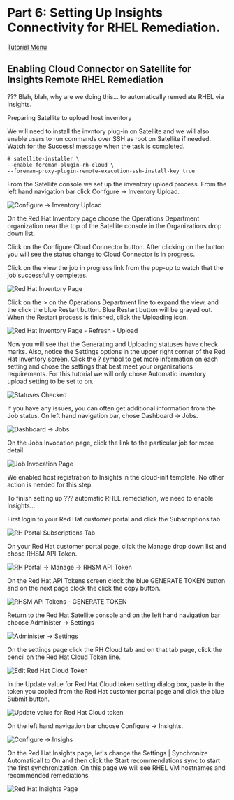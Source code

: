 # Part 6: Setting Up Insights Connectivity for RHEL Remediation.

[Tutorial Menu](https://github.com/pslucas0212/RedHat-Satellite-VM-Provisioning-to-vSphere-Tutorial) 

## Enabling Cloud Connector on Satellite for Insights Remote RHEL Remediation

??? Blah, blah, why are we doing this...  to automatically remediate RHEL via Insights.

Preparing Satellite to upload host inventory

We will need to install the invntory plug-in on Satellite and we will also enable users to run commands over SSH as root on Satellite if needed.  Watch for the Success! message when the task is completed.

```
# satellite-installer \
--enable-foreman-plugin-rh-cloud \
--foreman-proxy-plugin-remote-execution-ssh-install-key true
```

From the Satellite console we set up the inventory upload process.  From the left hand navigation bar click Confgure -> Inventory Upload.

![Configure -> Inventory Upload](/images/sat70.png)

On the Red Hat Inventory page choose the Operations Department organization near the top of the Satellite console in the Organizations drop down list.  

Click on the Configure Cloud Connector button.  After clicking on the button you  will see the status change to Cloud Connector is in progress.  

Click on the view the job in progress link from the pop-up to watch that the job successfully completes.

![Red Hat Inventory Page](/images/sat71.png)

Click on the > on the Operations Department line to expand the view, and the click the blue Restart button.  Blue Restart button will be grayed out.  When the Restart process is finished, click the Uploading icon.

![Red Hat Inventory Page - Refresh - Upload](/images/sat72.png)

Now you will see that the Generating and Uploading statuses have check marks.  Also, notice the Settings options in the upper right corner of the Red Hat Inventory screen.  Click the ? symbol to get more information on each setting and chose the settings that best meet your organizations requirements.  For this tutorial we will only chose Automatic inventory upload setting to be set to on.  

![Statuses Checked](/images/sat73.png)

If you have any issues, you can often get additional information from the Job status.  On left hand navigation bar, chose Dashboard -> Jobs.

![Dashboard -> Jobs](/images/sat74.png)

On the Jobs Invocation page, click the link to the particular job for more detail.

![Job Invocation Page](/images/sat75.png)

We enabled host registration to Insights in the cloud-init template.  No other action is needed for this step.

To finish setting up ??? automatic RHEL remediation, we need to enable Insights...

First login to your Red Hat customer portal and click the Subscriptions tab.

![RH Portal Subscriptions Tab](/images/sat76.png)

On your Red Hat customer portal page, click the Manage drop down list and chose RHSM API Token.

![RH Portal -> Manage -> RHSM API Token](/inages/sat77.png)

On the Red Hat API Tokens screen clock the blue GENERATE TOKEN button and on the next page clock the click the copy button.

![RHSM API Tokens - GENERATE TOKEN](/images/sat78.png)

Return to the Red Hat Satellite console and on the left hand navigation bar choose Administer -> Settings

![Administer -> Settings](/images/sat79.png)

On the settings page click the RH Cloud tab and on that tab page, click the pencil on the Red Hat Cloud Token line.

![Edit Red Hat Cloud Token](/images/sat80.png)

In the Update value for Red Hat Cloud token setting dialog box, paste in the token you copied from the Red Hat customer portal page and click the blue Submit button.

![Update value for Red Hat Cloud token](/images/sat81.png)

On the left hand navigation bar choose Configure -> Insights.

![Configure -> Insighs](/images/sat82.png)

On the Red Hat Insights page, let's change the Settings | Synchronize Automaticall to On and then click the Start recommendations sync to start the first synchronization.  On this page we will see RHEL VM hostnames and recommended remediations.  

![Red Hat Insights Page](/images/sat83.png)


